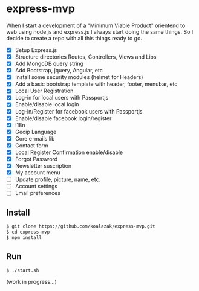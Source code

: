 # express-mvp
When I start a development of a "Minimum Viable Product" orientend to web using node.js and express.js I always start doing the same things.
So I decide to create a repo with all this things ready to go.

- [x] Setup Express.js
- [x] Structure directories Routes, Controllers, Views and Libs
- [x] Add MongoDB query string
- [x] Add Bootstrap, jquery, Angular, etc
- [x] Install some security modules (helmet for Headers)
- [x] Add a basic bootstrap template with header, footer, menubar, etc
- [x] Local User Registration
- [x] Log-in for local users with Passportjs
- [x] Enable/disable local login
- [x] Log-in/Register for facebook users with Passportjs
- [x] Enable/disable facebook login/register
- [x] i18n
- [x] Geoip Language
- [x] Core e-mails lib
- [x] Contact form
- [x] Local Register Confirmation enable/disable
- [x] Forgot Password
- [x] Newsletter suscription
- [x] My account menu
- [ ] Update profile, picture, name, etc.
- [ ] Account settings
- [ ] Email preferences

## Install

```bash
$ git clone https://github.com/koalazak/express-mvp.git
$ cd express-mvp
$ npm install
```

## Run

```bash
$ ./start.sh
```

(work in progress...)
